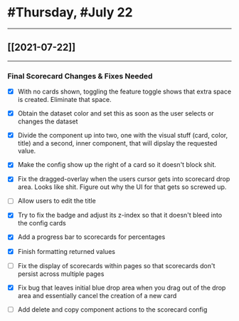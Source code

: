 # #Thursday, #July 22
---

## [[2021-07-22]]

---

### Final Scorecard Changes & Fixes Needed

- [x] With no cards shown, toggling the feature toggle shows that extra space is created. Eliminate that space.
- [x] Obtain the dataset color and set this as soon as the user selects or changes the dataset
- [x] Divide the component up into two, one with the visual stuff (card, color, title) and a second, inner component, that will dipslay the requested value.
- [x] Make the config show up the right of a card so it doesn't block shit.
- [x] Fix the dragged-overlay when the users cursor gets into scorecard drop area. Looks like shit. Figure out why the UI for that gets so screwed up.
- [ ] Allow users to edit the title
- [x] Try to fix the badge and adjust its z-index so that it doesn't bleed into the config cards
- [x] Add a progress bar to scorecards for percentages
- [x] Finish formatting returned values
- [ ] Fix the display of scorecards within pages so that scorecards don't persist across multiple pages
- [x]  Fix bug that leaves initial blue drop area when you drag out of the drop area and essentially cancel the creation of a new card
- [ ]  Add delete and copy component actions to the scorecard config















